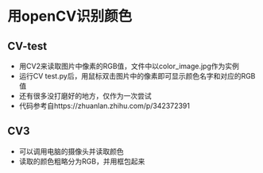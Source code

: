 # 用openCV识别颜色
## CV-test
- 用CV2来读取图片中像素的RGB值，文件中以color_image.jpg作为实例
- 运行CV test.py后，用鼠标双击图片中的像素即可显示颜色名字和对应的RGB值
- 还有很多没打磨好的地方，仅作为一次尝试
- 代码参考自https://zhuanlan.zhihu.com/p/342372391
## CV3
- 可以调用电脑的摄像头并读取颜色
- 读取的颜色粗略分为RGB，并用框包起来
